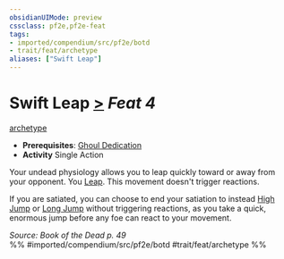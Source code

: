```yaml
---
obsidianUIMode: preview
cssclass: pf2e,pf2e-feat
tags:
- imported/compendium/src/pf2e/botd
- trait/feat/archetype
aliases: ["Swift Leap"]
---
```

# Swift Leap  [>](chapter-9-playing-the-game.md#Actions "Single Action") *Feat 4*  
[archetype](archetype.md)  

- **Prerequisites**: [Ghoul Dedication](ghoul-dedication-botd.md)
- **Activity** Single Action

Your undead physiology allows you to leap quickly toward or away from your opponent. You [Leap](leap.md). This movement doesn't trigger reactions.

If you are satiated, you can choose to end your satiation to instead [High Jump](high-jump.md) or [Long Jump](long-jump.md) without triggering reactions, as you take a quick, enormous jump before any foe can react to your movement.

*Source: Book of the Dead p. 49*  
%% #imported/compendium/src/pf2e/botd #trait/feat/archetype %%